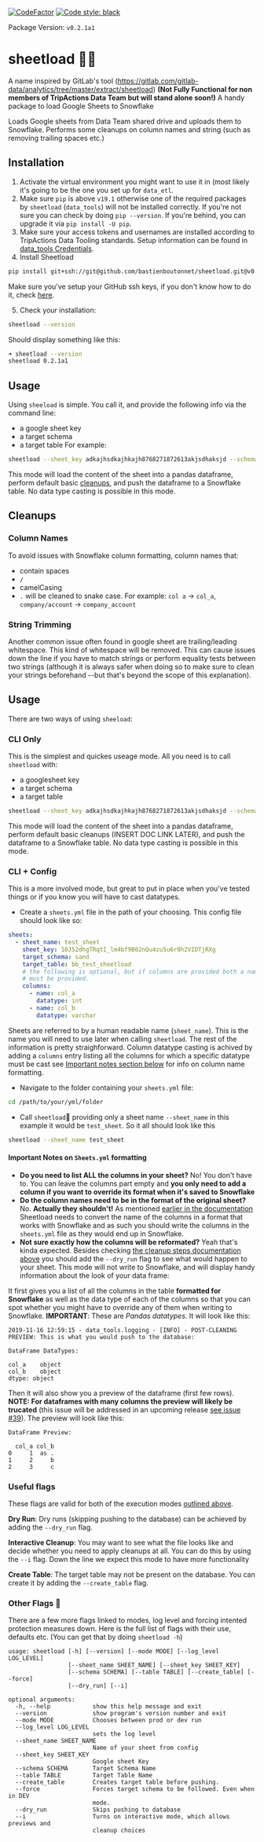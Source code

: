 [![CodeFactor](https://www.codefactor.io/repository/github/bastienboutonnet/sheetload/badge)](https://www.codefactor.io/repository/github/bastienboutonnet/sheetload)
[![Code style: black](https://img.shields.io/badge/code%20style-black-000000.svg)](https://github.com/ambv/black)

Package Version: `v0.2.1a1`

# sheetload 💩🤦 
A name inspired by GitLab's tool (https://gitlab.com/gitlab-data/analytics/tree/master/extract/sheetload)
**(Not Fully Functional for non members of TripActions Data Team but will stand alone soon!)**
A handy package to load Google Sheets to Snowflake

Loads Google sheets from Data Team shared drive and uploads them to Snowflake.
Performs some cleanups on column names and string (such as removing trailing spaces etc.)

## Installation
1. Activate the virtual environment you might want to use it in (most likely it's going to be the one you set up for `data_etl`.
2. Make sure `pip` is above `v19.1` otherwise one of the required packages by `sheetload` (`data_tools`) will not be installed correctly. If you're not sure you can check by doing `pip --version`. If you're behind, you can upgrade it via `pip install -U pip`.
3. Make sure your access tokens and usernames are installed according to TripActions Data Tooling standards. Setup information can be found in [data_tools Credentials](https://github.com/tripactions/data_tooling/blob/master/README.md#credentials).
4. Install Sheetload
```bash
pip install git+ssh://git@github.com/bastienboutonnet/sheetload.git@v0.2.1a1
```
Make sure you've setup your GitHub ssh keys, if you don't know how to do it, check [here](https://help.github.com/articles/adding-a-new-ssh-key-to-your-github-account/).

5. Check your installation:
```bash
sheetload --version
```
Should display something like this:
```bash
➜ sheetload --version
sheetload 0.2.1a1
```

## Usage
Using `sheeload` is simple. You call it, and provide the following info via the command line:
- a google sheet key
- a target schema
- a target table
For example:
```bash
sheetload --sheet_key adkajhsdkajhkajh8768271872613akjsdhaksjd --schema sand --table test_table
```
This mode will load the content of the sheet into a pandas dataframe, perform default basic [cleanups](#cleanups), and push the dataframe to a Snowflake table. No data type casting is possible in this mode.

## Cleanups
### Column Names
To avoid issues with Snowflake column formatting, column names that:
- contain spaces
- `/`
- camelCasing
- `.`
will be cleaned to snake case.
For example: `col a` -> `col_a`, `company/account` -> `company_account`

### String Trimming
Another common issue often found in google sheet are trailing/leading whitespace. This kind of whitespace will be removed. This can cause issues down the line if you have to match strings or perform equality tests between two strings (although it is always safer when doing so to make sure to clean your strings beforehand --but that's beyond the scope of this explanation).



## Usage
There are two ways of using `sheeload`:

### CLI Only
This is the simplest and quickes useage mode. All you need is to call `sheetload` with:
- a googlesheet key
- a target schema
- a target table
```bash
sheetload --sheet_key adkajhsdkajhkajh8768271872613akjsdhaksjd --schema sand --table test_table
```
This mode will load the content of the sheet into a pandas dataframe, perform default basic cleanups (INSERT DOC LINK LATER), and push the dataframe to a Snowflake table. No data type casting is possible in this mode.

### CLI + Config
This is a more involved mode, but great to put in place when you've tested things or if you know you will have to cast datatypes.
- Create a `sheets.yml` file in the path of your choosing. This config file should look like so:
```yaml
sheets:
  - sheet_name: test_sheet
    sheet_key: 10J52dhgTRqtI_lm4bf9B02nQu4zu5u6r0h2VIDTjRXg
    target_schema: sand
    target_table: bb_test_sheetload
    # the following is optional, but if columns are provided both a name and a datatype
    # must be provided.
    columns:
      - name: col_a
        datatype: int
      - name: col_b
        datatype: varchar
```

Sheets are referred to by a human readable name (`sheet_name`). This is the name you will need to use later when calling `sheetload`.
The rest of the information is pretty straighforward. Column datatype casting is achived by adding a `columns` entry listing all the columns for which a specific datatype must be cast see [Important notes section below](#Important-notes-on-`Sheets.yml`-formatting) for info on column name formatting.
- Navigate to the folder containing your `sheets.yml` file:
```bash
cd /path/to/your/yml/folder
```
- Call `sheetload`🧼 providing only a sheet name `--sheet_name` in this example it would be `test_sheet`. So it all should look like this
```bash
sheetload --sheet_name test_sheet
```

#### Important Notes on `Sheets.yml` formatting
- **Do you need to list ALL the columns in your sheet?**
No! You don't have to. You can leave the columns part empty and **you only need to add a column if you want to override its format when it's saved to Snowflake**
- **Do the column names need to be in the format of the original sheet?**
No. **Actually they shouldn't!** As mentioned [earlier in the documentation](#column-names) Sheetload needs to convert the name of the columns in a format that works with Snowflake and as such you should write the columns in the `sheets.yml` file as they would end up in Snowflake.
- **Not sure exactly how the columns will be reformated?**
Yeah that's kinda expected. Besides checking [the cleanup steps documentation above](#column-names) you should add the `--dry_run` flag to see what would happen to your sheet. This mode will not write to Snowflake, and will display handy information about the look of your data frame:

It first gives you a list of all the columns in the table **formatted for Snowflake** as well as the data type of each of the columns so that you can spot whether you might have to override any of them when writing to Snowflake. **IMPORTANT**: These are *Pandas datatypes*. It will look like this:
```
2019-11-16 12:59:15 - data_tools.logging - [INFO] - POST-CLEANING PREVIEW: This is what you would push to the database:

DataFrame DataTypes:

col_a    object
col_b    object
dtype: object
```

Then it will also show you a preview of the dataframe (first few rows). **NOTE: For dataframes with many columns the preview will likely be trucated** (this issue will be addressed in an upcoming release [see issue #39](https://github.com/bastienboutonnet/sheetload/issues/39)). The preview will look like this:
```
DataFrame Preview:

  col_a col_b
0     1  as .
1     2     b
2     3     c
```

### Useful flags
These flags are valid for both of the execution modes [outlined above](#usage).

**Dry Run**: Dry runs (skipping pushing to the database) can be achieved by adding the `--dry_run` flag.

**Interactive Cleanup**: You may want to see what the file looks like and decide whether you need to apply cleanups at all. You can do this by using the `--i` flag.
Down the line we expect this mode to have more functionality

**Create Table**: The target table may not be present on the database. You can create it by adding the `--create_table` flag.

### Other Flags 🤯
There are a few more flags linked to modes, log level and forcing intented protection measures down. Here is the full list of flags with their use, defaults etc. (You can get that by doing `sheetload -h`)
```
usage: sheetload [-h] [--version] [--mode MODE] [--log_level LOG_LEVEL]
                 [--sheet_name SHEET_NAME] [--sheet_key SHEET_KEY]
                 [--schema SCHEMA] [--table TABLE] [--create_table] [--force]
                 [--dry_run] [--i]

optional arguments:
  -h, --help            show this help message and exit
  --version             show program's version number and exit
  --mode MODE           Chooses between prod or dev run
  --log_level LOG_LEVEL
                        sets the log level
  --sheet_name SHEET_NAME
                        Name of your sheet from config
  --sheet_key SHEET_KEY
                        Google sheet Key
  --schema SCHEMA       Target Schema Name
  --table TABLE         Target Table Name
  --create_table        Creates target table before pushing.
  --force               Forces target schema to be followed. Even when in DEV
                        mode.
  --dry_run             Skips pushing to database
  --i                   Turns on interactive mode, which allows previews and
                        cleanup choices
```



